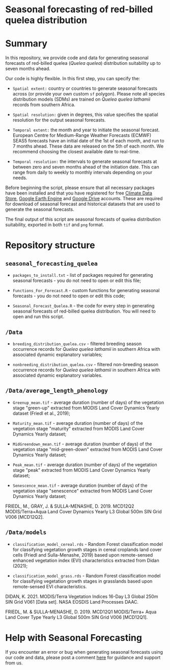 # Seasonal forecasting of red-billed quelea distribution

# Summary

In this repository, we provide code and data for generating seasonal forecasts of red-billed quelea (*Quelea* *quelea*) distribution suitability up to seven months ahead. 

Our code is highly flexible. In this first step, you can specify the: 
 - `Spatial extent:` country or countries to generate seasonal forecasts across (or provide your own custom
`sf` polygon). Please note all species distribution models (SDMs) are trained on *Quelea quelea lathamii*
 records from southern Africa.

- `Spatial resolution:` given in degrees, this value specifies the spatial
 resolution for the output seasonal forecasts.

- `Temporal extent:` the month and year to initiate the seasonal forecast. European Centre for Medium-Range Weather Forecasts (ECMWF)
 SEAS5 forecasts have an initial date of the 1st of each month, and run to 7
 months ahead. These data are released on the 5th of each month. We recommend
 choosing the closest available date to real-time.

 - `Temporal resolution:` the intervals to generate seasonal forecasts at between
 zero and seven months ahead of the initiation date. This can range from daily
 to weekly to monthly intervals depending on your needs.

Before beginning the script, please ensure that all necessary packages have been installed and that you have registered for free [Climate Data Store](https://cds.climate.copernicus.eu/#!/home),
[Google Earth Engine](https://developers.google.com/earth-engine/) and [Google Drive](https://www.google.co.uk/intl/en-GB/drive/) accounts. These are required for download 
of seasonal forecast and historical datasets that are used to generate the seasonal forecasts.

The final output of this script are seasonal forecasts of quelea distribution suitability, exported in both `tif` and `png` format.


# Repository structure

## `seasonal_forecasting_quelea`

- `packages_to_install.txt` - list of packages required for generating seasonal forecasts - you do not need to open or edit this file;

- `Functions_For_Forecast.R` - custom functions for generating seasonal forecasts - you do not need to open or edit this code;

- `Seasonal_Forecast_Quelea.R` - the code for every step in generating seasonal forecasts of red-billed quelea distribution. You will need to open and run this script. 


## `/Data`

- `breeding_distribution_quelea.csv` - filtered breeding season occurrence records for *Quelea* *quelea* *lathamii* in southern Africa with associated dynamic explanatory variables; 

- `nonbreeding_distribution_quelea.csv` - filtered non-breeding season occurrence records for *Quelea* *quelea* *lathamii* in southern Africa with associated dynamic explanatory variables. 


## `/Data/average_length_phenology`

- `Greenup_mean.tif` - average duration (number of days) of the vegetation stage "green-up" extracted from MODIS Land Cover Dynamics Yearly dataset (Friedl et al., 2019);

- `Maturity_mean.tif` - average duration (number of days) of the vegetation stage "maturity" extracted from MODIS Land Cover Dynamics Yearly dataset; 

- `MidGreendown_mean.tif` - average duration (number of days) of the vegetation stage "mid-green-down" extracted from MODIS Land Cover Dynamics Yearly dataset; 

- `Peak_mean.tif` - average duration (number of days) of the vegetation stage "peak" extracted from MODIS Land Cover Dynamics Yearly dataset; 

- `Senescence_mean.tif` - average duration (number of days) of the vegetation stage "senescence" extracted from MODIS Land Cover Dynamics Yearly dataset; 

FRIEDL, M., GRAY, J. & SULLA-MENASHE, D. 2019. MCD12Q2 MODIS/Terra+Aqua Land Cover Dynamics Yearly L3 Global 500m SIN Grid V006 [MCD12Q2].


## `/Data/models`

- `classification_model_cereal.rds` - Random Forest classification model for classifying vegetation growth stages in cereal croplands land cover cells (Friedl and Sulla-Menashe, 2019) based upon remote-sensed enhanced vegetation index (EVI) characteristics extracted from Didan (2021);

- `classification_model_grass.rds` - Random Forest classification model for classifying vegetation growth stages in grasslands based upon remote-sensed EVI characteristics.

DIDAN, K. 2021. MODIS/Terra Vegetation Indices 16-Day L3 Global 250m SIN Grid V061 [Data set]. NASA EOSDIS Land Processes DAAC. 

FRIEDL, M. & SULLA-MENASHE, D. 2019. MCD12Q1 MODIS/Terra+ Aqua Land Cover Type Yearly L3 Global 500m SIN Grid V006 [MCD12Q1].


# Help with Seasonal Forecasting 

If you encounter an error or bug when generating seasonal forecasts using our code and data, please post a comment
[here](https://github.com/r-a-dobson/seasonal-forecasting-quelea/issues) for guidance and
support from us.

